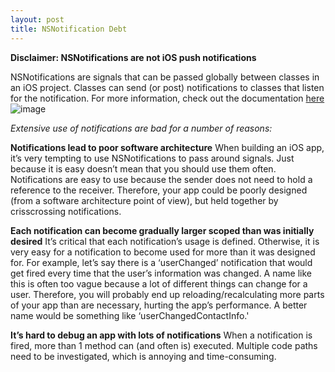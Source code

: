 ```yaml
---
layout: post
title: NSNotification Debt
---
```

**Disclaimer: NSNotifications are not iOS push notifications**

NSNotifications are signals that can be passed globally between classes in an iOS project.  Classes can send (or post) notifications to classes that listen for the notification.  For more information, check out the documentation <a href='https://developer.apple.com/library/ios/documentation/Cocoa/Reference/Foundation/Classes/NSNotification_Class/index.html'>here</a>
![image](https://images.bloggi.co/7b43cea9.png)

*Extensive use of notifications are bad for a number of reasons:*

**Notifications lead to poor software architecture** 
When building an iOS app, it’s very tempting to use NSNotifications to pass around signals.  Just because it is easy doesn’t mean that you should use them often.  Notifications are easy to use because the sender does not need to hold a reference to the receiver.  Therefore, your app could be poorly designed (from a software architecture point of view), but held together by crisscrossing notifications.

**Each notification can become gradually larger scoped than was initially desired**
It’s critical that each notification’s usage is defined.  Otherwise, it is very easy for a notification to become used for more than it was designed for.  For example, let’s say there is a ‘userChanged’ notification that would get fired every time that the user’s information was changed.  A name like this is often too vague because a lot of different things can change for a user.  Therefore, you will probably end up reloading/recalculating more parts of your app than are necessary, hurting the app’s performance.  A better name would be something like ‘userChangedContactInfo.'

**It’s hard to debug an app with lots of notifications**
When a notification is fired, more than 1 method can (and often is) executed.  Multiple code paths need to be investigated, which is annoying and time-consuming.